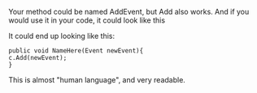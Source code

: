 Your method could be named AddEvent, but Add also works. 
And if you would use it in your code, it could look like this

It could end up looking like this:
```
public void NameHere(Event newEvent){
c.Add(newEvent);
}
```
This is almost "human language", and very readable. 